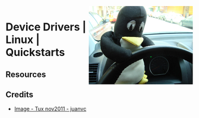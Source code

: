 <img src="../assets/5197178268_725d5a995b_b.jpg" alt="Tux nov2011" style="width: 280px;" align="right">

# Device Drivers | Linux | Quickstarts

## Resources

## Credits
- [Image - Tux nov2011 - juanvc](https://wordpress.org/openverse/image/76c306a6-62a6-4136-acf2-c20aede48a29)
